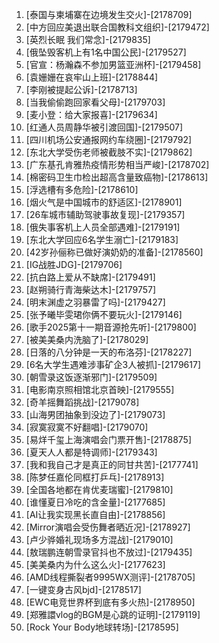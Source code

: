 
1. [泰国与柬埔寨在边境发生交火]-[2178709]
1. [中方回应美退出联合国教科文组织]-[2179472]
1. [英烈长眠 我们常念]-[2179835]
1. [俄坠毁客机上有1名中国公民]-[2179527]
1. [官宣：杨瀚森不参加男篮亚洲杯]-[2179458]
1. [袁姗姗在哀牢山上班]-[2178844]
1. [李刚被提起公诉]-[2178713]
1. [当我偷偷跑回家看父母]-[2179703]
1. [麦小登：给大家报喜]-[2179634]
1. [红通人员周静华被引渡回国]-[2179507]
1. [四川机场公安通报网约车绕圈]-[2179792]
1. [东北大学受伤老师被截肢不实]-[2179862]
1. [广东基孔肯雅热疫情形势相当严峻]-[2178702]
1. [棉密码卫生巾检出超高含量致癌物]-[2178613]
1. [浮选槽有多危险]-[2178610]
1. [烟火气是中国城市的舒适区]-[2178901]
1. [26车城市辅助驾驶事故复现]-[2179357]
1. [俄失事客机上人员全部遇难]-[2179191]
1. [东北大学回应6名学生溺亡]-[2179183]
1. [42岁孙俪称已做好演奶奶的准备]-[2178560]
1. [IG战胜JDG]-[2179706]
1. [抗白路上爱从不缺席]-[2179491]
1. [赵朔骑行青海柴达木]-[2179757]
1. [明末渊虚之羽暴雷了吗]-[2179427]
1. [张予曦毕雯珺你俩不要玩火]-[2179146]
1. [歌手2025第十一期音源抢先听]-[2179800]
1. [被美美桑内洗脑了]-[2178029]
1. [日落的八分钟是一天的布洛芬]-[2178227]
1. [6名大学生遇难涉事矿企3人被抓]-[2179617]
1. [朝雪录这饭逐渐邪门]-[2179509]
1. [电影南京照相馆北京首映]-[2179555]
1. [奇羊摇舞蹈挑战]-[2179078]
1. [山海男团抽象到没边了]-[2179073]
1. [寂寞寂寞不好翻唱]-[2179070]
1. [易烊千玺上海演唱会门票开售]-[2178875]
1. [夏天人人都是特调师]-[2179343]
1. [我和我自己才是真正的同甘共苦]-[2177741]
1. [陈梦任嘉伦同框打乒乓]-[2178913]
1. [全国各地都在肯优麦瑞蜜]-[2179810]
1. [谁懂夏日冷吃的含金量]-[2177685]
1. [AI让我实现黑长直自由]-[2178856]
1. [Mirror演唱会受伤舞者晒近况]-[2178927]
1. [卢少骅婚礼现场多方混战]-[2179010]
1. [敖瑞鹏连朝雪录官抖也不放过]-[2179435]
1. [美美桑内为什么这么火]-[2177623]
1. [AMD线程撕裂者9995WX测评]-[2178705]
1. [一键变身古风bjd]-[2178517]
1. [EWC电竞世界杯到底有多火热]-[2178950]
1. [郑雅譞vlog的BGM是心跳的证明]-[2179119]
1. [Rock Your Body地球转场]-[2178595]